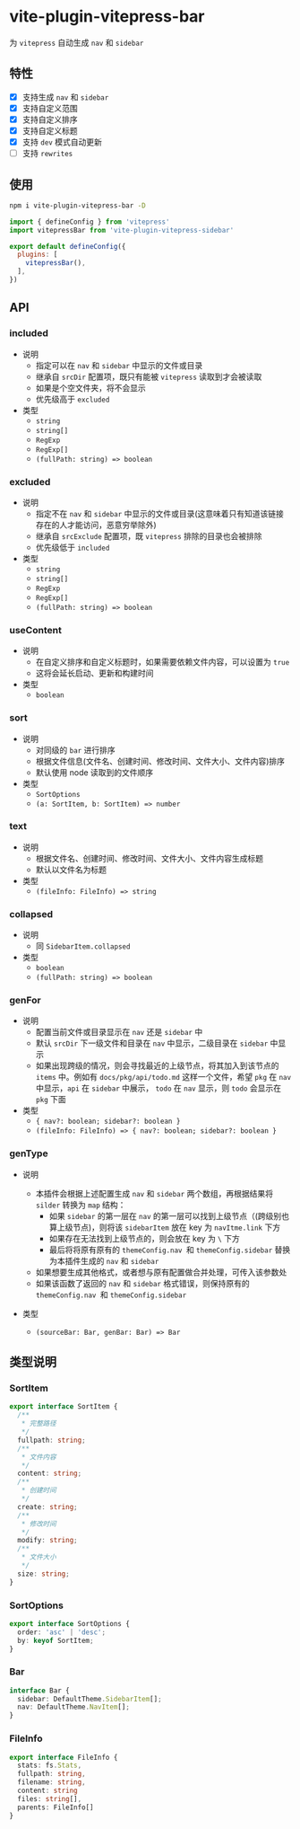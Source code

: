 # vite-plugin-vitepress-bar

为 `vitepress` 自动生成 `nav` 和 `sidebar`

## 特性

- [x] 支持生成 `nav` 和 `sidebar`
- [x] 支持自定义范围
- [x] 支持自定义排序
- [x] 支持自定义标题
- [x] 支持 `dev` 模式自动更新
- [ ] 支持 `rewrites`

## 使用

```bash
npm i vite-plugin-vitepress-bar -D
```

```js
import { defineConfig } from 'vitepress'
import vitepressBar from 'vite-plugin-vitepress-sidebar'

export default defineConfig({
  plugins: [
    vitepressBar(),
  ],
})
```

## API

### included

- 说明
  - 指定可以在 `nav` 和 `sidebar` 中显示的文件或目录
  - 继承自 `srcDir` 配置项，既只有能被 `vitepress` 读取到才会被读取
  - 如果是个空文件夹，将不会显示
  - 优先级高于 `excluded`
- 类型
  - `string`
  - `string[]`
  - `RegExp`
  - `RegExp[]`
  - `(fullPath: string) => boolean`

### excluded

- 说明
  - 指定不在 `nav` 和 `sidebar` 中显示的文件或目录(这意味着只有知道该链接存在的人才能访问，恶意穷举除外)
  - 继承自 `srcExclude` 配置项，既 `vitepress` 排除的目录也会被排除
  - 优先级低于 `included`
- 类型
  - `string`
  - `string[]`
  - `RegExp`
  - `RegExp[]`
  - `(fullPath: string) => boolean`

### useContent

- 说明
  - 在自定义排序和自定义标题时，如果需要依赖文件内容，可以设置为 `true`
  - 这将会延长启动、更新和构建时间
- 类型
  - `boolean`

### sort

- 说明
  - 对同级的 `bar` 进行排序
  - 根据文件信息(文件名、创建时间、修改时间、文件大小、文件内容)排序
  - 默认使用 node 读取到的文件顺序
- 类型
  - `SortOptions`
  - `(a: SortItem, b: SortItem) => number`

### text

- 说明
  - 根据文件名、创建时间、修改时间、文件大小、文件内容生成标题
  - 默认以文件名为标题
- 类型
  - `(fileInfo: FileInfo) => string`

### collapsed

- 说明
  - 同 `SidebarItem.collapsed`
- 类型
  - `boolean`
  - `(fullPath: string) => boolean`

### genFor

- 说明
  - 配置当前文件或目录显示在 `nav` 还是 `sidebar` 中
  - 默认 `srcDir` 下一级文件和目录在 `nav` 中显示，二级目录在 `sidebar` 中显示
  - 如果出现跨级的情况，则会寻找最近的上级节点，将其加入到该节点的 `items` 中。例如有 `docs/pkg/api/todo.md` 这样一个文件，希望 `pkg` 在 `nav` 中显示，`api` 在 `sidebar` 中展示， `todo` 在 `nav` 显示，则 `todo`  会显示在 `pkg` 下面
- 类型
  - `{ nav?: boolean; sidebar?: boolean }`
  - `(fileInfo: FileInfo) => { nav?: boolean; sidebar?: boolean }`

### genType

- 说明
  - 本插件会根据上述配置生成 `nav` 和 `sidebar` 两个数组，再根据结果将 `silder` 转换为 `map` 结构：
  	- 如果 `sidebar` 的第一层在 `nav` 的第一层可以找到上级节点（(跨级别也算上级节点)，则将该 `sidebarItem` 放在 key 为 `navItme.link` 下方
  	- 如果存在无法找到上级节点的，则会放在 key 为 `\` 下方
  	- 最后将将原有原有的 `themeConfig.nav `和 `themeConfig.sidebar` 替换为本插件生成的 `nav` 和 `sidebar`
  - 如果想要生成其他格式，或者想与原有配置做合并处理，可传入该参数处
  - 如果该函数了返回的 `nav` 和 `sidebar` 格式错误，则保持原有的 `themeConfig.nav `和 `themeConfig.sidebar`
  
- 类型
  - `(sourceBar: Bar, genBar: Bar) => Bar`

## 类型说明

### SortItem

```ts
export interface SortItem {
  /**
   * 完整路径
   */
  fullpath: string;
  /**
   * 文件内容
   */
  content: string;
  /**
   * 创建时间
   */
  create: string;
  /**
   * 修改时间
   */
  modify: string;
  /**
   * 文件大小
   */
  size: string;
}
```

### SortOptions

```ts
export interface SortOptions {
  order: 'asc' | 'desc';
  by: keyof SortItem;
}
```

### Bar

```ts
interface Bar {
  sidebar: DefaultTheme.SidebarItem[];
  nav: DefaultTheme.NavItem[];
}
```

### FileInfo

```ts
export interface FileInfo {
  stats: fs.Stats,
  fullpath: string,
  filename: string,
  content: string
  files: string[],
  parents: FileInfo[]
}
```
